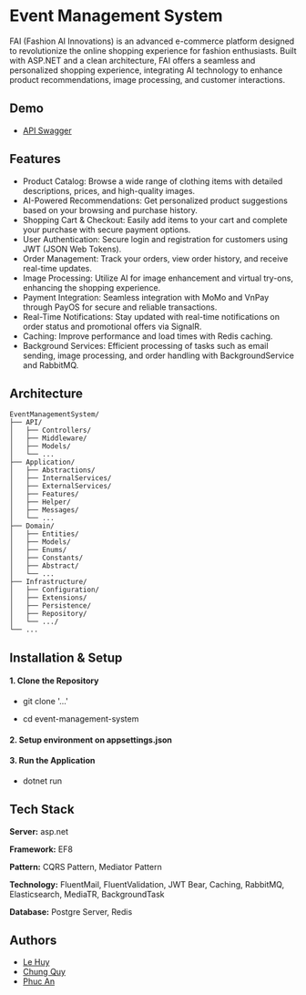 ﻿
# Event Management System

FAI (Fashion AI Innovations) is an advanced e-commerce platform designed to revolutionize the online shopping experience for fashion enthusiasts. Built with ASP.NET and a clean architecture, FAI offers a seamless and personalized shopping experience, integrating AI technology to enhance product recommendations, image processing, and customer interactions.


## Demo

- [API Swagger]([https://fpt-event-management.azurewebsites.net/swagger/index.html](https://fashion-ai-innovations.azurewebsites.net/swagger/index.html))

## Features

- Product Catalog: Browse a wide range of clothing items with detailed descriptions, prices, and high-quality images.
- AI-Powered Recommendations: Get personalized product suggestions based on your browsing and purchase history.
- Shopping Cart & Checkout: Easily add items to your cart and complete your purchase with secure payment options.
- User Authentication: Secure login and registration for customers using JWT (JSON Web Tokens).
- Order Management: Track your orders, view order history, and receive real-time updates.
- Image Processing: Utilize AI for image enhancement and virtual try-ons, enhancing the shopping experience.
- Payment Integration: Seamless integration with MoMo and VnPay through PayOS for secure and reliable transactions.
- Real-Time Notifications: Stay updated with real-time notifications on order status and promotional offers via SignalR.
- Caching: Improve performance and load times with Redis caching.
- Background Services: Efficient processing of tasks such as email sending, image processing, and order handling with BackgroundService and RabbitMQ.

## Architecture

````
EventManagementSystem/
├── API/
│   ├── Controllers/
│   ├── Middleware/
│   ├── Models/
│   └── ...
├── Application/
│   ├── Abstractions/
│   ├── InternalServices/
│   ├── ExternalServices/
│   ├── Features/
│   ├── Helper/
│   ├── Messages/
│   └── ...
├── Domain/
│   ├── Entities/
│   ├── Models/
│   ├── Enums/
│   ├── Constants/
│   ├── Abstract/
│   └── ...
├── Infrastructure/
│   ├── Configuration/
│   ├── Extensions/
│   ├── Persistence/
│   ├── Repository/
│   └── .../
└── ...
````
## Installation & Setup

#### 1. Clone the Repository

- git clone '...'

- cd event-management-system

#### 2. Setup environment on appsettings.json

#### 3. Run the Application

- dotnet run

## Tech Stack

**Server:** asp.net

**Framework:** EF8

**Pattern:** CQRS Pattern, Mediator Pattern

**Technology:** FluentMail, FluentValidation, JWT Bear, Caching, RabbitMQ, Elasticsearch, MediaTR, BackgroundTask

**Database:** Postgre Server, Redis

## Authors

- [Le Huy](https://github.com/MaxH2k3)
- [Chung Quy](https://github.com/quy-ndc)
- [Phuc An](https://github.com/wave-npa)